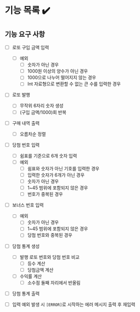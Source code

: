 # 기능 목록 ✔️

## 기능 요구 사항

- [ ] 로또 구입 금액 입력
  - [ ] 예외
    - [ ] 숫자가 아닌 경우
    - [ ] 1000원 이상의 양수가 아닌 경우
    - [ ] 1000으로 나누어 떨어지지 않는 경우
    - [ ] Int 자료형으로 변환할 수 없는 큰 수를 입력한 경우

- [ ] 로또 발행
  - [ ] 무작위 6자리 숫자 생성
  - [ ] (구입 금액/1000)회 반복

- [ ] 구매 내역 출력
  - [ ] 오름차순 정렬

- [ ] 당첨 번호 입력
  - [ ] 쉼표를 기준으로 6개 숫자 입력
  - [ ] 예외
    - [ ] 쉼표와 숫자가 아닌 기호를 입력한 경우 
    - [ ] 입력한 숫자가 6개가 아닌 경우
    - [ ] 숫자가 아닌 경우
    - [ ] 1~45 범위에 포함되지 않은 경우
    - [ ] 번호가 중복된 경우

- [ ] 보너스 번호 입력
  - [ ] 예외
    - [ ] 숫자가 아닌 경우
    - [ ] 1~45 범위에 포함되지 않은 경우
    - [ ] 당첨 번호와 중복된 경우

- [ ] 당첨 통계 생성
  - [ ] 발행 로또 번호와 당첨 번호 비교
    - [ ] 등수 계산
    - [ ] 당첨금액 계산
  - [ ] 수익률 계산
    - [ ] 소수점 둘째 자리에서 반올림

- [ ] 당첨 통계 출력

- [ ] 입력 예외 발생 시 `[ERROR]`로 시작하는 에러 메시지 출력 후 재입력
